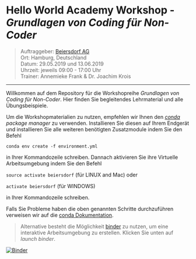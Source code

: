 # Hello World Academy Workshop - _Grundlagen von Coding für Non-Coder_

> Auftraggeber: [Beiersdorf AG](https://www.beiersdorf.de/)   
> Ort: Hamburg, Deutschland   
> Datum:  29.05.2019 und 13.06.2019   
> Uhrzeit: jeweils 09:00 - 17:00 Uhr  
> Trainer: Annemieke Frank & Dr. Joachim Krois

***

Willkommen auf dem Repository für die Workshopreihe  _Grundlagen von Coding für Non-Coder_. Hier finden Sie begleitendes Lehrmaterial und alle Übungsbeispiele.

Um die Workshopmaterialien zu nutzen, empfehlen wir Ihnen den [_conda_](https://conda.io/docs/) _package manager_ zu verwenden. Installieren Sie diesen auf Ihrem Endgerät und installieren Sie alle weiteren benötigten Zusatzmodule indem Sie den Befehl

`conda env create -f environment.yml`

in Ihrer Kommandozeile schreiben. 
Dannach aktivieren Sie ihre Virtuelle Arbeitsumgebung indem Sie den Befehl 

`source activate beiersdorf` (für LINUX and Mac) oder

`activate beiersdorf` (für WINDOWS)

in Ihrer Kommandozeile schreiben. 

Falls Sie Probleme haben die oben genannten Schritte durchzuführen verweisen wir auf die [conda Dokumentation](https://conda.io/docs/user-guide/tasks/manage-environments.html#). 

> Alternative besteht die Möglichkeit [binder](https://mybinder.org/) zu nutzen, um eine interaktive Arbeitsumgebung zu erstellen. Klicken Sie unten auf _launch binder_.

[![Binder](https://mybinder.org/badge_logo.svg)](https://mybinder.org/v2/gh/hello-world-academy/beiersdorf-2019/master?urlpath=lab/)

